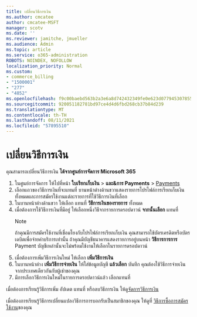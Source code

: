 ```yaml
---
title: เปลี่ยนวิธีการเงิน
ms.author: cmcatee
author: cmcatee-MSFT
manager: scotv
ms.date: ''
ms.reviewer: jamitche, jmueller
ms.audience: Admin
ms.topic: article
ms.service: o365-administration
ROBOTS: NOINDEX, NOFOLLOW
localization_priority: Normal
ms.custom:
- commerce_billing
- "1500001"
- "277"
- "4852"
ms.openlocfilehash: f9c00baebd563b2a3e6a8d742432349fe0e623d07794530785591daf1a9bd9ca
ms.sourcegitcommit: 920051182781bd97ce4d4d6fbd268cb37b84d239
ms.translationtype: MT
ms.contentlocale: th-TH
ms.lasthandoff: 08/11/2021
ms.locfileid: "57895510"
---
```

# <a name="change-payment-method"></a>เปลี่ยนวิธีการเงิน

คุณสามารถเปลี่ยนวิธีการเงิน **ได้จากศูนย์การจัดการ Microsoft 365**
  
1. ในศูนย์การจัดการ ให้ไปที่หน้า **ใบเรียกเก็บเงิน**  >  **และ&การ Payments**  >  [Payments](https://go.microsoft.com/fwlink/p/?linkid=2018806)
2. เลือกแถวของวิธีการเงินที่จะแทนที่ บานหน้าต่างด้านขวาแสดงรายการโปรไฟล์การเรียกเก็บเงินทั้งหมดและการสมัครใช้งานแต่ละรายการที่ใช้วิธีการเงินที่เลือก
3. ในบานหน้าต่างด้านขวา ให้เลือก แทนที่ **วิธีการเงินของรายการ** ทั้งหมด
4. เมื่อต้องการใช้วิธีการเงินที่มีอยู่ ให้เลือกหนึ่งวิธีจากรายการดรอปดาวน์ **จากนั้นเลือก** แทนที่
    > [!NOTE]
    > ถ้าคุณมีการสมัครใช้งานที่เชื่อมโยงกับโปรไฟล์การเรียกเก็บเงิน คุณสามารถใช้บัตรเครดิตหรือบัตรเดบิตเพื่อจ่ายค่าบริการเท่านั้น ถ้าคุณมีบัญชีธนาคารแสดงรายการอยู่บนหน้า **วิธีการการการ** Payment บัญชีเหล่านั้นจะไม่พร้อมใช้งานให้เลือกในรายการดรอปดาวน์
5. เมื่อต้องการเพิ่มวิธีการเงินใหม่ ให้เลือก **เพิ่มวิธีการเงิน**
6. ในบานหน้าต่าง **เพิ่มวิธีการจ่ายเงิน** ให้ใส่ข้อมูลบัญชี **แล้วเลือก** บันทึก คุณต้องใช้วิธีการจ่ายเงินจากประเทศเดียวกันกับผู้เช่าของคุณ
7. มีการเลือกวิธีการเงินใหม่ในรายการดรอปดาวน์แล้ว เลือกแทนที่

เมื่อต้องการเรียนรู้วิธีการเพิ่ม อัปเดต แทนที่ หรือลบวิธีการเงิน ให้ดู[จัดการวิธีการเงิน](https://docs.microsoft.com/microsoft-365/commerce/billing-and-payments/manage-payment-methods)

เมื่อต้องการเรียนรู้วิธีการเปลี่ยนแปลงวิธีการการบอกรับเป็นสมาชิกของคุณ ให้ดูที่ [วิธีการซื้อการสมัครใช้งาน](https://docs.microsoft.com/microsoft-365/commerce/billing-and-payments/pay-for-your-subscription)ของคุณ